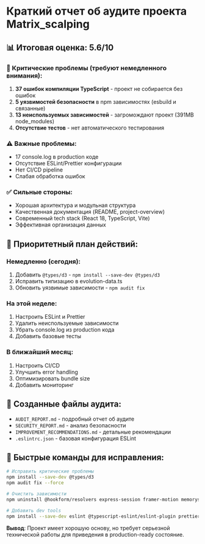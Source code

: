 # Краткий отчет об аудите проекта Matrix_scalping

## 📊 Итоговая оценка: 5.6/10

### 🔴 Критические проблемы (требуют немедленного внимания):

1. **37 ошибок компиляции TypeScript** - проект не собирается без ошибок
2. **5 уязвимостей безопасности** в npm зависимостях (esbuild и связанные)
3. **13 неиспользуемых зависимостей** - загромождают проект (391MB node_modules)
4. **Отсутствие тестов** - нет автоматического тестирования

### ⚠️ Важные проблемы:

- 17 console.log в production коде
- Отсутствие ESLint/Prettier конфигурации
- Нет CI/CD pipeline
- Слабая обработка ошибок

### ✅ Сильные стороны:

- Хорошая архитектура и модульная структура
- Качественная документация (README, project-overview)
- Современный tech stack (React 18, TypeScript, Vite)
- Эффективная организация данных

## 🎯 Приоритетный план действий:

### Немедленно (сегодня):
1. Добавить `@types/d3` - `npm install --save-dev @types/d3`
2. Исправить типизацию в evolution-data.ts
3. Обновить уязвимые зависимости - `npm audit fix`

### На этой неделе:
1. Настроить ESLint и Prettier
2. Удалить неиспользуемые зависимости
3. Убрать console.log из production кода
4. Добавить базовые тесты

### В ближайший месяц:
1. Настроить CI/CD
2. Улучшить error handling
3. Оптимизировать bundle size
4. Добавить мониторинг

## 📁 Созданные файлы аудита:

- `AUDIT_REPORT.md` - подробный отчет об аудите
- `SECURITY_REPORT.md` - анализ безопасности
- `IMPROVEMENT_RECOMMENDATIONS.md` - детальные рекомендации
- `.eslintrc.json` - базовая конфигурация ESLint

## 🔧 Быстрые команды для исправления:

```bash
# Исправить критические проблемы
npm install --save-dev @types/d3
npm audit fix --force

# Очистить зависимости
npm uninstall @hookform/resolvers express-session framer-motion memorystore passport react-icons

# Добавить dev tools
npm install --save-dev eslint @typescript-eslint/eslint-plugin prettier vitest
```

**Вывод**: Проект имеет хорошую основу, но требует серьезной технической работы для приведения в production-ready состояние.